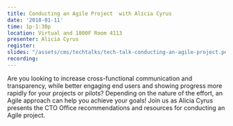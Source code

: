 ```yaml
---
title: Conducting an Agile Project  with Alicia Cyrus
date: '2018-01-11'
time: 1p-1:30p
location: Virtual and 1800F Room 4113
presenter: Alicia Cyrus
register:
slides: "/assets/cms/techtalks/tech-talk-conducting-an-agile-project.pdf"
recording:
---
```


Are you looking to increase cross-functional communication and transparency, while better engaging end users and showing  progress more rapidly for your projects or pilots? Depending on the nature of the effort, an Agile approach can help you achieve your goals! Join us as Alicia Cyrus presents the CTO Office recommendations and resources for conducting an Agile project.
